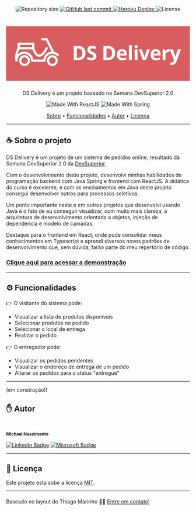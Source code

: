 <p align="center">
      
  <img alt="Repository size" src="https://img.shields.io/github/repo-size/mikansc/mn-dsdelivery">
  <a href="https://github.com/mikansc/mn-dsdelivery/commits/main">
    <img alt="GitHub last commit" src="https://img.shields.io/github/last-commit/mikansc/mn-dsdelivery">
  </a>
  <a href="https://mn-dsdelivery.herokuapp.com/">
    <img alt="Heroku Deploy" src="https://img.shields.io/static/v1?label=heroku&message=success&color=430098&style=flat&logo=heroku">
  </a>
   <img alt="License" src="https://img.shields.io/badge/license-MIT-brightgreen">
</p>
<h1 align="center">
    <img alt="DS Delivery" title="#DSDelivery" src="./github/logo.png" />
</h1>
<p align="center">
DS Delivery é um projeto baseado na Semana DevSuperior 2.0
</p>
<p align="center">
<img alt="Made With ReactJS" src="https://img.shields.io/static/v1?label=React%20JS&message=%20&color=61DAFB&style=flat-square&logo=react">
<img alt="Made With Spring" src="https://img.shields.io/static/v1?label=Spring%20JS&message=%20&color=6db33f&style=flat-square&logo=spring">

  </p>
<p align="center">
 <a href="#-sobre-o-projeto">Sobre</a> •
 <a href="#-funcionalidades">Funcionalidades</a> •
 <!-- <a href="#-layout">Layout</a> • 
 <a href="#-como-executar-o-projeto">Como executar</a> • 
 <a href="#-tecnologias">Tecnologias</a> •  -->
 <a href="#-autor">Autor</a> • 
 <a href="#user-content--licença">Licença</a>
</p>

---

<p style="margin-top: 20px">

## ☕ Sobre o projeto

DS Delivery é um projeto de um sistema de pedidos online, resultado da Semana DevSuperior 2.0 da <a href="https://devsuperior.com.br/">DevSuperior</a>.

Com o desenvolvimento deste projeto, desenvolvi minhas habilidades de programação backend com Java Spring e frontend com ReactJS. A didática do curso é excelente, e com os ensinamentos em Java deste projeto consegui desenvolver outros para processos seletivos.

Um ponto importante neste e em outros projetos que desenvolvi usando Java é o fato de eu conseguir visualizar, com muito mais clareza, a arquitetura de desenvolvimento orientada a objetos, injeção de dependencia e modelo de camadas.

Destaque para o frontend em React, onde pude consolidar meus conhecimentos em Typescript e aprendi diversos novos padrões de desenvolvimento que, sem dúvida, farão parte do meu repertório de código.

### [Clique aqui para acessar a demonstração](https://mn-dsdelivery.netlify.com/)

---

<p style="margin-top: 20px">

## ⚙ Funcionalidades

<p style="margin-top: 20px">

👉 O visitante do sistema pode:

- Visualizar a lista de produtos disponíveis
- Selecionar produtos no pedido
- Selecionar o local de entrega
- Realizar o pedido

👉 O entregador pode:

- Visualizar os pedidos pendentes
- Visualizar o endereço de entrega de um pedido
- Alterar os pedidos para o status "entregue"

---

(em construção!)

<!--
<p style="margin-top: 20px">

## 🎨 Layout

<h2 align="center"> Mobile 📱 </h2>
<p align="center" style="display: block;">
  <img style="display: block; width: 100%; max-width: 300px;" alt="NextLevelWeek" title="#NextLevelWeek" src="./github/bateraflix-mobile.gif">
</p>
<p style="margin-top: 20px">
<h2 align="center"> Web 🖥 </h2>
<p style="margin-top: 20px">
<p align="center" style="display: block; width: 100%">
  <img alt="ProShop" title="#ProShop" src="./github/layout-web1.gif">
</p>
<p align="center" style="display: block; width: 100%">
  <img alt="ProShop" title="#ProShop" src="./github/layout-web2.gif">
</p>

---

<p style="margin-top: 20px">

## 🔌 Como executar o projeto

Este projeto é composto por um servidor Node/Express, banco de dados Mongo e React no front-end.

####

<p style="margin-top: 20px">

```bash

# Clonar o repositório
$ git clone https://github.com/mikansc/proshop.git

# Acessar a pasta do projeto
$ cd proshop

# Instalar as dependências
$ npm install

# Ajustar as variáveis de ambiente
# Lembre-se de salvar o arquivo somente como .env
$ code .env.example

# Rodar o script de seeder para incluir os dados de exemplo no BD
$ npm run data:import

# Executar a aplicação em modo de desenvolvimento
$ npm run dev

# O comando de rodar em desenvolvimento roda o servidor e o front-end
# O aplicativo inciará na porta:3000 - acesse http://localhost:3000
# O servidor inciará na porta:3001

```

---

<p style="margin-top: 20px">

## 🛠 Tecnologias

As seguintes ferramentas foram usadas na construção do projeto:

#### **Front-end**

- **[React Router](https://github.com/ReactTraining/react-router/tree/master/packages/react-router-dom)**
- **[React Router Bootstrap](https://github.com/react-bootstrap/react-router-bootstrap)**
- **[Axios](https://github.com/axios/axios)**
- **[React Helmet](https://github.com/nfl/react-helmet)**
- **[React Paypal Button v2](https://github.com/Luehang/react-paypal-button-v2)**
- **[Redux](https://redux.js.org/)**
- **[React Redux](https://react-redux.js.org/)**
- **[Redux Thunk](https://github.com/reduxjs/redux-thunk)**
- **[Redux Devtools Extension](https://github.com/zalmoxisus/redux-devtools-extension)**

#### **Server**

- **[Express](http://expressjs.com/)**
- **[Express Async Handler](https://github.com/Abazhenov/express-async-handler)**
- **[Concurrently](https://github.com/kimmobrunfeldt/concurrently)**
- **[BCrypt JS](https://github.com/dcodeIO/bcrypt.js)**
- **[Dotenv](https://github.com/motdotla/dotenv)**
- **[Colors](https://github.com/Marak/colors.js)**
- **[Morgan](https://github.com/expressjs/morgan)**
- **[Multer](https://github.com/expressjs/multer)**
- **[Json Web Token](https://github.com/auth0/node-jsonwebtoken)**

#### **Banco de Dados**

- **[Mongo DB](https://www.mongodb.com/)**
- **[Mongoose](https://mongoosejs.com/)**

> Veja o arquivo [package.json](https://github.com/mikansc/proshop/blob/main/package.json)

<p style="margin-top: 20px">

--- -->

<p style="margin-top: 20px">

## ✋ Autor

<a href="http://www.mkwebdev.com.br/">
 <img style="border-radius: 50%;" src="https://avatars2.githubusercontent.com/u/35317401?s=460&u=53f0a76fbf41bafa9f776c73d87ba73aefe0ff62&v=4" width="100px;" alt=""/>
 <br />
 <sub><b>Michael Nascimento</b></sub></a> <a href="https://www.linkedin.com/in/michaelnsc/" title="Michael no Linkedin"></a>
 <br />

[![Linkedin Badge](https://img.shields.io/badge/-Michael-blue?style=flat-square&logo=Linkedin&logoColor=white&link=https://www.linkedin.com/in/michaelnsc/)](https://www.linkedin.com/in/michaelnsc/)
[![Microsoft Badge](https://img.shields.io/badge/-michael.nsc@outlook.com-blue?style=flat-square&logo=Microsoft&logoColor=white&link=mailto:michael.nsc@outlook.com)](mailto:michael.nsc@outlook.com)

---

<p style="margin-top: 20px">

## 📝 Licença

Este projeto esta sobe a licença [MIT](./LICENSE).

---

<p style="margin-top: 20px">

Baseado no layout do Thiago Marinho 👋🏽 [Entre em contato!](https://www.linkedin.com/in/tgmarinho/)
